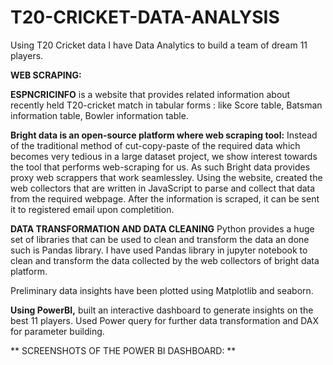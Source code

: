 # T20-CRICKET-DATA-ANALYSIS


Using T20 Cricket data I have Data Analytics to build a team of dream 11 players. 

**WEB SCRAPING:**

**ESPNCRICINFO** is a website that provides related information about recently held T20-cricket match in tabular forms : like Score table, Batsman information table, Bowler information table. 

**Bright data is an open-source platform where web scraping tool:** Instead of the traditional method of cut-copy-paste of the required data which becomes very tedious in a large dataset project, we show interest towards the tool that performs web-scraping for us. As such Bright data provides proxy web scrappers that work seamlessley. 
Using the website, created the web collectors that are written in JavaScript to parse and collect that data from the required webpage. 
After the information is scraped, it can be sent it to registered email upon completition. 

**DATA TRANSFORMATION AND DATA CLEANING**
Python provides a huge set of libraries that can be used to clean and transform the data an done such is Pandas library. I have used Pandas library in jupyter notebook to clean and transform the data collected by the web collectors of bright data platform.

Preliminary data insights have been plotted using Matplotlib and seaborn. 

**Using PowerBI,** built an interactive dashboard to generate insights on the best 11 players. Used Power query for further data transformation and DAX for parameter building.

** SCREENSHOTS OF THE POWER BI DASHBOARD: **

